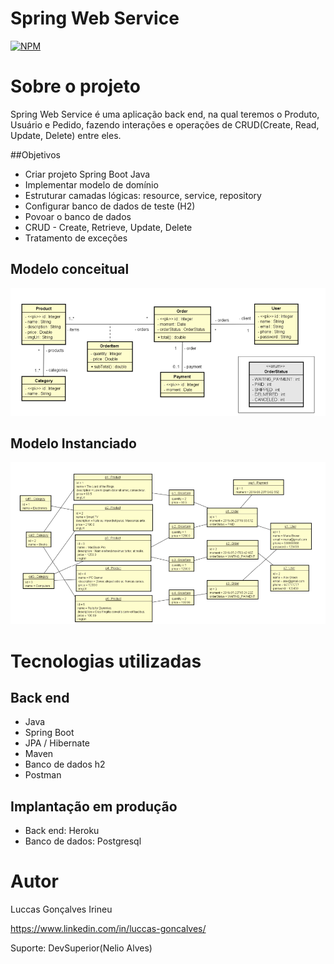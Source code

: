 # Spring Web Service
[![NPM](https://img.shields.io/npm/l/react)](https://github.com/luccasirineu/SpringWebService/blob/main/LICENSE) 

# Sobre o projeto


Spring Web Service é uma aplicação back end, na qual teremos o Produto, Usuário e Pedido, fazendo interações e operações de CRUD(Create, Read, Update, Delete) entre eles. 


##Objetivos
- Criar projeto Spring Boot Java
- Implementar modelo de domínio
- Estruturar camadas lógicas: resource, service, repository
- Configurar banco de dados de teste (H2)
- Povoar o banco de dados
- CRUD - Create, Retrieve, Update, Delete
- Tratamento de exceções

## Modelo conceitual
![Modelo Conceitual](https://github.com/luccasirineu/SpringWebService/blob/main/Assets/modeloConceitual.png)

## Modelo Instanciado
![Modelo Instanciado](https://github.com/luccasirineu/SpringWebService/blob/main/Assets/modeloInstanciado.png)


# Tecnologias utilizadas
## Back end
- Java
- Spring Boot
- JPA / Hibernate
- Maven
- Banco de dados h2
- Postman

## Implantação em produção
- Back end: Heroku
- Banco de dados: Postgresql



# Autor

Luccas Gonçalves Irineu

https://www.linkedin.com/in/luccas-goncalves/

Suporte: DevSuperior(Nelio Alves)
